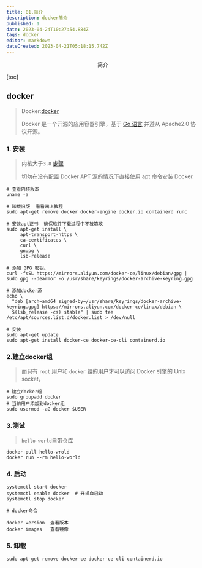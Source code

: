 ```yaml
---
title: 01.简介
description: docker简介
published: 1
date: 2023-04-24T10:27:54.884Z
tags: docker
editor: markdown
dateCreated: 2023-04-21T05:18:15.742Z
---
```


<center>简介</center>



[toc]





## docker

> Docker:[docker](https://www.docker.com/)
>
> Docker 是一个开源的应用容器引擎，基于 [Go 语言](https://www.runoob.com/go/go-tutorial.html) 并遵从 Apache2.0 协议开源。



### 1. 安装

> 内核大于`3.8`  [步骤](https://yeasy.gitbook.io/docker_practice/install/debian)
>
> 切勿在没有配置 Docker APT 源的情况下直接使用 apt 命令安装 Docker.

```shell
# 查看内核版本
uname -a

# 卸载旧版  看看网上教程
sudo apt-get remove docker docker-engine docker.io containerd runc

# 安装apt证书  确保软件下载过程中不被篡改
sudo apt-get install \
     apt-transport-https \
     ca-certificates \
     curl \
     gnupg \
     lsb-release

# 添加 GPG 密钥。
curl -fsSL https://mirrors.aliyun.com/docker-ce/linux/debian/gpg | sudo gpg --dearmor -o /usr/share/keyrings/docker-archive-keyring.gpg

# 添加docker源
echo \
  "deb [arch=amd64 signed-by=/usr/share/keyrings/docker-archive-keyring.gpg] https://mirrors.aliyun.com/docker-ce/linux/debian \
  $(lsb_release -cs) stable" | sudo tee /etc/apt/sources.list.d/docker.list > /dev/null

# 安装
sudo apt-get update
sudo apt-get install docker-ce docker-ce-cli containerd.io
```



### 2.建立docker组

> 而只有 `root` 用户和 `docker` 组的用户才可以访问 Docker 引擎的 Unix socket。

```shell
# 建立docker组
sudo groupadd docker
# 当前用户添加到docker组
sudo usermod -aG docker $USER
```



### 3.测试

> `hello-world`自带仓库

```shell
docker pull hello-wrold
docker run --rm hello-world
```



### 4. 启动

```shell
systemctl start docker  
systemctl enable docker  # 开机自启动
systemctl stop docker

# docker命令

docker version  查看版本
docker images   查看镜像
```



### 5. 卸载

```shell
sudo apt-get remove docker-ce docker-ce-cli containerd.io
```






